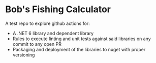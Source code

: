 # Bob's Fishing Calculator
A test repo to explore github actions for:
* A .NET 6 library and dependent library
* Rules to execute linting and unit tests against said libraries on any commit to any open PR
* Packaging and deployment of the libraries to nuget with proper versioning